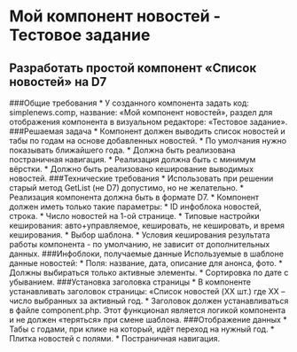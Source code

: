 # Мой компонент новостей - Тестовое задание

## Разработать простой компонент «Список новостей» на D7
###Общие требования
	* У созданного компонента задать код: simplenews.comp, название: «Мой компонент новостей», раздел для отображения компонента в визуальном редакторе: «Тестовое задание». 
###Решаемая задача
	* Компонент должен выводить список новостей и табы по годам на основе добавленных новостей.
	* По умолчания нужно показывать ближайшего года.
	* Должна быть реализована постраничная навигация.
	* Реализация должна быть с минимум вёрстки.
	* Должно быть реализовано кеширование выводимых новостей.
###Технические требования
	* Использовать при решении старый метод GetList (не D7) допустимо, но не желательно.
	* Реализация компонента должна быть в формате D7.
	* Компонент должен иметь только такие параметры:
	* ID инфоблока новостей, строка.
	* Число новостей на 1-ой странице.
	* Типовые настройки кеширования: авто+управляемое, кешировать, не кешировать, и время кеширования.
	* Выбор шаблона.
	* Условия кеширования результата работы компонента - по умолчанию, не зависит от дополнительных данных.
###Инфоблоки, получаемые данные
		Используемые в шаблоне данные новостей:
	* Поля: название, дата, описание для анонса, фото.
	* Должны выбираться только активные элементы.
	* Сортировка по дате с убыванием.
###Установка заголовка страницы
	* В компоненте устанавливать заголовок страницы: «Список новостей (XX шт.) где XX – число выбранных за активный год.
	* Заголовок должен устанавливаться в файле component.php. Этот функционал является логикой компонента и не должен «теряться» при смене шаблона.
###Отображение данных
	* Табы с годами, при клике на который, идёт переход на нужный год.
	* Плитка новостей с полями.
	* Постраничная навигация.

